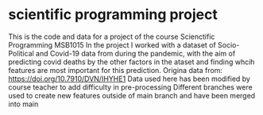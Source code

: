 # scientific programming project
 
This is the code and data for a project of the course Scienctific Programming MSB1015
In the project I worked with a dataset of Socio-Political and Covid-19 data from during the pandemic, with the aim of predicting covid deaths by the other factors in the ataset and finding whcih features are most important for this prediction.
Origina data from: https://doi.org/10.7910/DVN/IHYHE1
Data used here has been modified by course teacher to add difficulty in pre-processing
Different branches were used to create new features outside of main branch and have been merged into main

